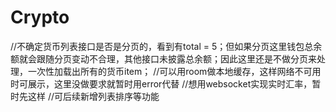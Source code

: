 # Crypto


//不确定货币列表接口是否是分页的，看到有total = 5；但如果分页这里钱包总余额就会跟随分页变动不合理，其他接口未披露总余额；因此这里还是不做分页来处理，一次性加载出所有的货币item；
//可以用room做本地缓存，这样网络不可用时可展示，这里没做要求就暂时用error代替
//想用websocket实现实时汇率，暂时先这样
//可后续新增列表排序等功能
